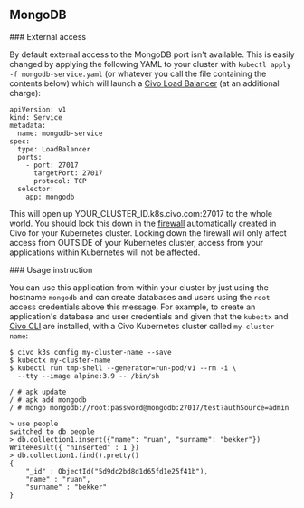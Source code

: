 ## MongoDB

### External access

By default external access to the MongoDB port isn't available. This is easily changed by applying the following YAML to your cluster with `kubectl apply -f mongodb-service.yaml` (or whatever you call the file containing the contents below) which will launch a [Civo Load Balancer](https://www.civo.com/load-balancers) (at an additional charge):

```
apiVersion: v1
kind: Service
metadata:
  name: mongodb-service
spec:
  type: LoadBalancer
  ports:
    - port: 27017
      targetPort: 27017
      protocol: TCP
  selector:
    app: mongodb
```

This will open up YOUR_CLUSTER_ID.k8s.civo.com:27017 to the whole world. You should lock this down in the [firewall](https://www.civo.com/account/firewalls) automatically created in Civo for your Kubernetes cluster. Locking down the firewall will only affect access from OUTSIDE of your Kubernetes cluster, access from your applications within Kubernetes will not be affected.

### Usage instruction

You can use this application from within your cluster by just using the hostname `mongodb` and can create databases and users using the `root` access credentials above this message. For example, to create an application's database and user credentials and given that the `kubectx` and [Civo CLI](https://github.com/civo/cli) are installed, with a Civo Kubernetes cluster called `my-cluster-name`:

```
$ civo k3s config my-cluster-name --save
$ kubectx my-cluster-name
$ kubectl run tmp-shell --generator=run-pod/v1 --rm -i \
  --tty --image alpine:3.9 -- /bin/sh

/ # apk update
/ # apk add mongodb
/ # mongo mongodb://root:password@mongodb:27017/test?authSource=admin

> use people
switched to db people
> db.collection1.insert({"name": "ruan", "surname": "bekker"})
WriteResult({ "nInserted" : 1 })
> db.collection1.find().pretty()
{
	"_id" : ObjectId("5d9dc2bd8d1d65fd1e25f41b"),
	"name" : "ruan",
	"surname" : "bekker"
}
```
